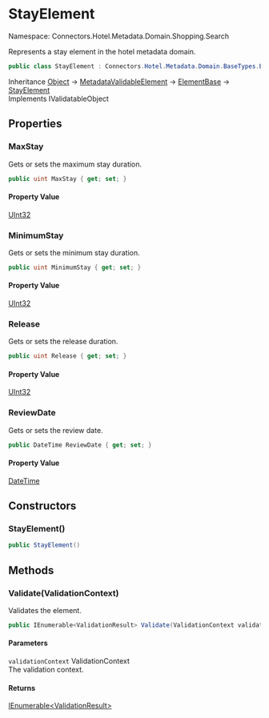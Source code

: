 # StayElement

Namespace: Connectors.Hotel.Metadata.Domain.Shopping.Search

Represents a stay element in the hotel metadata domain.

```csharp
public class StayElement : Connectors.Hotel.Metadata.Domain.BaseTypes.ElementBase, System.ComponentModel.DataAnnotations.IValidatableObject
```

Inheritance [Object](https://docs.microsoft.com/en-us/dotnet/api/system.object) → [MetadataValidableElement](./connectors.hotel.metadata.domain.common.metadatavalidableelement) → [ElementBase](./connectors.hotel.metadata.domain.basetypes.elementbase) → [StayElement](./connectors.hotel.metadata.domain.shopping.search.stayelement)<br />
Implements IValidatableObject

## Properties

### **MaxStay**

Gets or sets the maximum stay duration.

```csharp
public uint MaxStay { get; set; }
```

#### Property Value

[UInt32](https://docs.microsoft.com/en-us/dotnet/api/system.uint32)<br />

### **MinimumStay**

Gets or sets the minimum stay duration.

```csharp
public uint MinimumStay { get; set; }
```

#### Property Value

[UInt32](https://docs.microsoft.com/en-us/dotnet/api/system.uint32)<br />

### **Release**

Gets or sets the release duration.

```csharp
public uint Release { get; set; }
```

#### Property Value

[UInt32](https://docs.microsoft.com/en-us/dotnet/api/system.uint32)<br />

### **ReviewDate**

Gets or sets the review date.

```csharp
public DateTime ReviewDate { get; set; }
```

#### Property Value

[DateTime](https://docs.microsoft.com/en-us/dotnet/api/system.datetime)<br />

## Constructors

### **StayElement()**

```csharp
public StayElement()
```

## Methods

### **Validate(ValidationContext)**

Validates the element.

```csharp
public IEnumerable<ValidationResult> Validate(ValidationContext validationContext)
```

#### Parameters

`validationContext` ValidationContext<br />
The validation context.

#### Returns

[IEnumerable\<ValidationResult\>](https://docs.microsoft.com/en-us/dotnet/api/system.collections.generic.ienumerable-1)<br />
